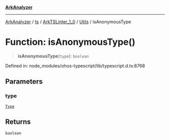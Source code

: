 [**ArkAnalyzer**](../../../../../../../../README.md)

***

[ArkAnalyzer](../../../../../../../../globals.md) / [ts](../../../../../README.md) / [ArkTSLinter\_1\_0](../../../README.md) / [Utils](../README.md) / isAnonymousType

# Function: isAnonymousType()

> **isAnonymousType**(`type`): `boolean`

Defined in: node\_modules/ohos-typescript/lib/typescript.d.ts:8768

## Parameters

### type

[`Type`](../../../../../interfaces/Type.md)

## Returns

`boolean`
